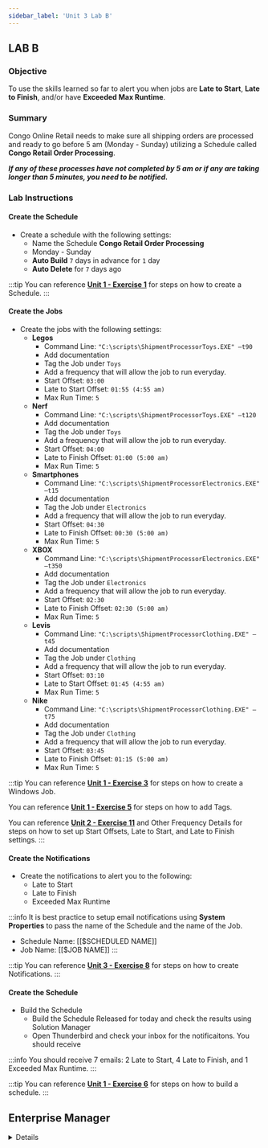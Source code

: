 ```yaml
---
sidebar_label: 'Unit 3 Lab B'
---
```


## LAB B

### Objective

To use the skills learned so far to alert you when jobs are **Late to Start**, **Late to Finish**, and/or have **Exceeded Max Runtime**.

### Summary

Congo Online Retail needs to make sure all shipping orders are processed and ready to go before 5 am (Monday - Sunday) utilizing a Schedule called **Congo Retail Order Processing**.   

**_If any of these processes have not completed by 5 am or if any are taking longer than 5 minutes, you need to be notified._** 

### Lab Instructions

#### Create the Schedule

* Create a schedule with the following settings:
  * Name the Schedule **Congo Retail Order Processing**
  * Monday - Sunday
  * **Auto Build** ```7``` days in advance for ```1``` day
  * **Auto Delete** for ```7``` days ago

:::tip
You can reference [**Unit 1 - Exercise 1**](./Unit%201%20Exercise%201.md) for steps on how to create a Schedule.
:::

#### Create the Jobs

* Create the jobs with the following settings:
  * **Legos**
    * Command Line: ```"C:\scripts\ShipmentProcessorToys.EXE" –t90```
    * Add documentation
    * Tag the Job under ```Toys```
    * Add a frequency that will allow the job to run everyday.
    * Start Offset: ```03:00```
    * Late to Start Offset: ```01:55 (4:55 am)```
    * Max Run Time: ```5```
  * **Nerf**
    * Command Line: ```"C:\scripts\ShipmentProcessorToys.EXE" –t120```
    * Add documentation
    * Tag the Job under ```Toys```
    * Add a frequency that will allow the job to run everyday.
    * Start Offset: ```04:00```
    * Late to Finish Offset: ```01:00 (5:00 am)```
    * Max Run Time: ```5```
  * **Smartphones**
    * Command Line: ```"C:\scripts\ShipmentProcessorElectronics.EXE" –t15```
    * Add documentation 
    * Tag the Job under ```Electronics```
    * Add a frequency that will allow the job to run everyday.
    * Start Offset: ``04:30``
    * Late to Finish Offset: ```00:30 (5:00 am)```
    * Max Run Time: ```5```
  * **XBOX**
    * Command Line: ```"C:\scripts\ShipmentProcessorElectronics.EXE" –t350```
    * Add documentation 
    * Tag the Job under ```Electronics```
    * Add a frequency that will allow the job to run everyday.
    * Start Offset: ```02:30```
    * Late to Finish Offset: ```02:30 (5:00 am)```
    * Max Run Time: ```5```
  * **Levis**
    * Command Line: ```"C:\scripts\ShipmentProcessorClothing.EXE" –t45```
    * Add documentation 
    * Tag the Job under ```Clothing```
    * Add a frequency that will allow the job to run everyday.
    * Start Offset: ```03:10```
    * Late to Start Offset: ```01:45 (4:55 am)```
    * Max Run Time: ```5```
  * **Nike**
    * Command Line: ```"C:\scripts\ShipmentProcessorClothing.EXE" –t75```
    * Add documentation 
    * Tag the Job under ```Clothing```
    * Add a frequency that will allow the job to run everyday.
    * Start Offset: ```03:45```
    * Late to Finish Offset: ```01:15 (5:00 am)```
    * Max Run Time: ```5```

:::tip
You can reference [**Unit 1 - Exercise 3**](./Unit%201%20Exercise%203.md) for steps on how to create a Windows Job.

You can reference [**Unit 1 - Exercise 5**](./Unit%201%20Exercise%205.md) for steps on how to add Tags.

You can reference [**Unit 2 - Exercise 11**](./Unit%202%20Exercise%2011.md) and Other Frequency Details for steps on how to set up Start Offsets, Late to Start, and Late to Finish settings.
:::

#### Create the Notifications

* Create the notifications to alert you to the following:
  * Late to Start
  * Late to Finish
  * Exceeded Max Runtime

:::info
It is best practice to setup email notifications using **System Properties** to pass the name of the Schedule and the name of the Job.
* Schedule Name: [[$SCHEDULED NAME]]
* Job Name: [[$JOB NAME]]
:::

:::tip
You can reference [**Unit 3 - Exercise 8**](./Unit%203%20Exercise%208.md) for steps on how to create Notifications.
:::

#### Create the Schedule

* Build the Schedule
    * Build the Schedule Released for today and check the results using Solution Manager
    * Open Thunderbird and check your inbox for the notificaitons. You should receive 

:::info
You should receive 7 emails: 2 Late to Start, 4 Late to Finish, and 1 Exceeded Max Runtime.
:::

:::tip
You can reference [**Unit 1 - Exercise 6**](./Unit%201%20Exercise%206.md) for steps on how to build a schedule.
:::


## Enterprise Manager

<details>

:::tip [Walkthrough Video - Unit 3 Lab B](../static/videobasic/U3LabB.mp4)

:::

* **Schedule Information**

    * Name the Schedule **Congo Retail Order Processing**
    * Monday through Sunday
    * **Auto Build** ```7``` days in advance for ```1``` day
    * **Auto Delete** for ```7``` days ago

* **Job Information**

*  Legos
    * Command Line: 
     ```"C:\scripts\ShipmentProcessorToys.EXE" –t90```
    * Start Offset: ```03:00```
    * Absolute Late to Start Offset: ```01:55 (4:55 am)```
    * Max Run Time: ```5```
    * Add documentation
    * Tag the Job under ```Toys```
* Nerf
    * Command Line: ```"C:\scripts\ShipmentProcessorToys.EXE" –t120```
    * Start Offset: ```04:00```
    * Absolute Late to Finish Offset: ```01:00 (5:00 am)```
    * Max Run Time: ```5```
    * Add documentation 
    * Tag the Job under ```Toys```
* Smartphones
    * Command Line: ```"C:\scripts\ShipmentProcessorElectronics.EXE" –t15```
    * Start Offset: ``04:30``
    * Absolute Late to Finish Offset: ```00:30 (5:00 am)```
    * Max Run Time: ```5```
    * Add documentation 
    * Tag the Job under ```Electronics```
* XBOX
    * Command Line: ```"C:\scripts\ShipmentProcessorElectronics.EXE" –t350```
    * Start Offset: ```02:30```
    * Absolute Late to Finish Offset: ```02:30 (5:00 am)```
    * Max Run Time: ```5```
    * Add documentation 
    * Tag the Job under ```Electronics```
* Levis
    * Command Line: ```"C:\scripts\ShipmentProcessorClothing.EXE" –t45```
    * Start Offset: ```03:10```
    * Absolute Late to Start Offset: ```01:45 (4:55 am)```
    * Max Run Time: ```5```
    * Add documentation 
    * Tag the Job under ```Clothing```
* Nike
    * Command Line: ```"C:\scripts\ShipmentProcessorClothing.EXE" –t75```
    * Start Offset: ```03:45```
    * Absolute Late to Finish Offset: ```01:15 (5:00 am)```
    * Max Run Time: ```5```
    * Add documentation 
    * Tag the Job under ```Clothing```

* **Notifications**
    * Setup Email Notifications in Notification Manager using Global Properties to pass the Name of the Schedule and Job in the subject when the following conditions have been met:
    * Late to Start
    * Late to Finish
    * Exceeded Max Runtime

* **Build**
    * Build the Schedule Released for today and check the results using Solution Manager
    * Open Thunderbird and check your inbox

</details>